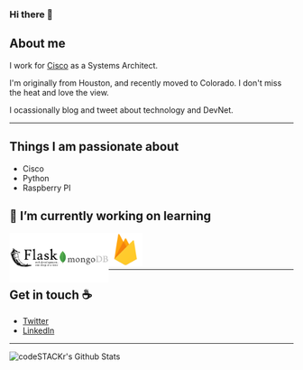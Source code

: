 ### Hi there 👋

## About me

I work for [Cisco] as a Systems Architect. 

I'm originally from Houston, and recently moved to Colorado.  I don't miss the heat and love the view.

I ocassionally blog and tweet about technology and DevNet.  

---

## Things I am passionate about

- Cisco
- Python
- Raspberry PI


## 🔭 I’m currently working on learning

<img align="left" alt="Flask" width="88px" src="https://raw.githubusercontent.com/github/explore/80688e429a7d4ef2fca1e82350fe8e3517d3494d/topics/flask/flask.png" />
<img align="left" alt="mongoDB" width="88px" src="https://raw.githubusercontent.com/github/explore/80688e429a7d4ef2fca1e82350fe8e3517d3494d/topics/mongodb/mongodb.png" />
<img align="left" alt="Firebase" width="60px" src="https://raw.githubusercontent.com/github/explore/80688e429a7d4ef2fca1e82350fe8e3517d3494d/topics/firebase/firebase.png" />

<br />
<br />
<br />

---

## Get in touch :coffee:

- [Twitter](https://twitter.com/dirflash)
- [LinkedIn](https://www.linkedin.com/in/aaronedavis)

---

<img align="left" alt="codeSTACKr's Github Stats" src="https://github-readme-stats-dirflash.vercel.app/api?username=dirflash&show_icons=true&hide_border=true&theme=tokyonight" />

[Cisco]: https://www.cisco.com/

<!--
**dirflash/dirflash** is a ✨ _special_ ✨ repository because its `README.md` (this file) appears on your GitHub profile.

Here are some ideas to get you started:

- 🔭 I’m currently working on ...
- 🌱 I’m currently learning ...
- 👯 I’m looking to collaborate on ...
- 🤔 I’m looking for help with ...
- 💬 Ask me about ...
- 📫 How to reach me: ...
- 😄 Pronouns: ...
- ⚡ Fun fact: ...
-->
